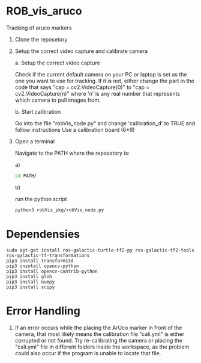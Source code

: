 # ROB_vis_aruco
Tracking of aruco markers

1) Clone the reposetory

2) Setup the correct video capture and calibrate camera

    a. Setup the correct video capture
    
    Check if the current default camera on your PC or laptop is set as the one you want to use for tracking. If it is not, either change the part in the code that says "cap = cv2.VideoCapture(0)" to "cap = cv2.VideoCapture(n)" where 'n' is any real number that represents which camera to pull images from.
    
    b. Start calibration

    Go into the file "robVis_node.py" and change 'calibration_d' to TRUE and follow instructions
    Use a calibration board (6*9)

3) Open a terminal

    Navigate to the PATH where the reposetory is:

    a)

    ``` bash
    cd PATH/
    ```

    b)

    run the python script

    ``` bash
    python3 robVis_pkg/robVis_node.py
    ```
# Dependensies      
    sudo apt-get install ros-galactic-turtle-tf2-py ros-galactic-tf2-tools ros-galactic-tf-transformations
    pip3 install transforms3d
    pip3 unintall opencv-python
    pip3 install opencv-contrib-python
    pip3 install glob
    pip3 install numpy
    pip3 install scipy
    
# Error Handling
    
1) If an error occurs while the placing the ArUco marker in front of the camera, that most likely means the calibration file "cali.yml" is either corrupted or not found. Try re-calibrating the camera or placing the "cali.yml" file in different folders inside the workspace, as the problem could also occur if the program is unable to locate that file.
